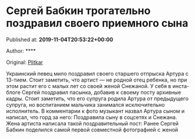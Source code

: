 
# Сергей Бабкин трогательно поздравил своего приемного сына

Published at: **2019-11-04T20:53:22+00:00**

Author: ****

Original: [Plitkar](https://plitkar.com.ua/sergej-babkin-trogatelno-pozdravil-svoego-priemnogo-syna/)

Украинский певец мило поздравил своего старшего отпрыска Артура с 13-тием. Стоит заметить, что артист — не родной отец ребенка, но при этом растит его с малых лет со своей женой Снежаной.
У себя в инста-блоге Сергей поздравил пасынка, добавив к своему посту архивные кадры. Стоит заметить, что его супруга родила Артура от предыдущего супруга, но воспитанием мальчика занимался исключительно исполнитель. В комментарии к фото музыкант назвал Артура сыном и написал, что горд за него:
Поздравила сыну в соцсетях и Снежана. Жена артиста написала такой поздравительный пост:
Ранее Сергей Бабкин поделился самой первой совместной фотографией с женой
